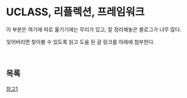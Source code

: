 # UCLASS, 리플렉션, 프레임워크
이 부분은 여기에 따로 옮기기에는 무리가 있고, 잘 정리해놓은 블로그가 너무 많다.

잊어버리면 찾아볼 수 있도록 읽고 도움 된 글 링크를 아래에 첨부한다.

<br/>

## 목록

[참고1](https://kyoun.tistory.com/125)

